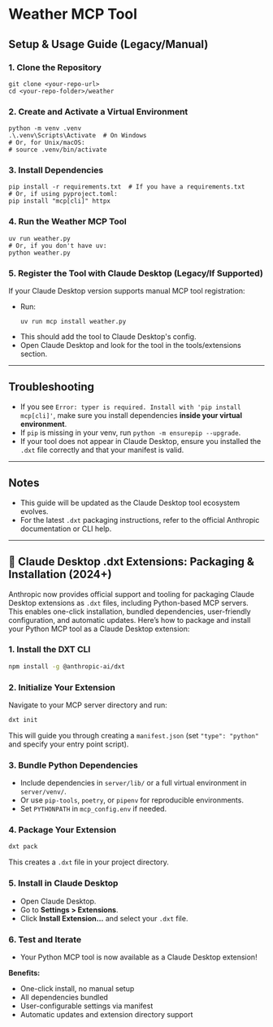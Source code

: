 # Weather MCP Tool

## Setup & Usage Guide (Legacy/Manual)

### 1. Clone the Repository
```
git clone <your-repo-url>
cd <your-repo-folder>/weather
```

### 2. Create and Activate a Virtual Environment
```
python -m venv .venv
.\.venv\Scripts\Activate  # On Windows
# Or, for Unix/macOS:
# source .venv/bin/activate
```

### 3. Install Dependencies
```
pip install -r requirements.txt  # If you have a requirements.txt
# Or, if using pyproject.toml:
pip install "mcp[cli]" httpx
```

### 4. Run the Weather MCP Tool
```
uv run weather.py
# Or, if you don't have uv:
python weather.py
```

### 5. Register the Tool with Claude Desktop (Legacy/If Supported)
If your Claude Desktop version supports manual MCP tool registration:
- Run:
  ```
  uv run mcp install weather.py
  ```
- This should add the tool to Claude Desktop's config.
- Open Claude Desktop and look for the tool in the tools/extensions section.

---

## Troubleshooting
- If you see `Error: typer is required. Install with 'pip install mcp[cli]'`, make sure you install dependencies **inside your virtual environment**.
- If `pip` is missing in your venv, run `python -m ensurepip --upgrade`.
- If your tool does not appear in Claude Desktop, ensure you installed the `.dxt` file correctly and that your manifest is valid.

---

## Notes
- This guide will be updated as the Claude Desktop tool ecosystem evolves.
- For the latest `.dxt` packaging instructions, refer to the official Anthropic documentation or CLI help.

---

## 🚀 Claude Desktop .dxt Extensions: Packaging & Installation (2024+)

Anthropic now provides official support and tooling for packaging Claude Desktop extensions as `.dxt` files, including Python-based MCP servers. This enables one-click installation, bundled dependencies, user-friendly configuration, and automatic updates. Here’s how to package and install your Python MCP tool as a Claude Desktop extension:

### 1. Install the DXT CLI
```bash
npm install -g @anthropic-ai/dxt
```

### 2. Initialize Your Extension
Navigate to your MCP server directory and run:
```bash
dxt init
```
This will guide you through creating a `manifest.json` (set `"type": "python"` and specify your entry point script).

### 3. Bundle Python Dependencies
- Include dependencies in `server/lib/` or a full virtual environment in `server/venv/`.
- Or use `pip-tools`, `poetry`, or `pipenv` for reproducible environments.
- Set `PYTHONPATH` in `mcp_config.env` if needed.

### 4. Package Your Extension
```bash
dxt pack
```
This creates a `.dxt` file in your project directory.

### 5. Install in Claude Desktop
- Open Claude Desktop.
- Go to **Settings > Extensions**.
- Click **Install Extension...** and select your `.dxt` file.

### 6. Test and Iterate
- Your Python MCP tool is now available as a Claude Desktop extension!

**Benefits:**
- One-click install, no manual setup
- All dependencies bundled
- User-configurable settings via manifest
- Automatic updates and extension directory support

